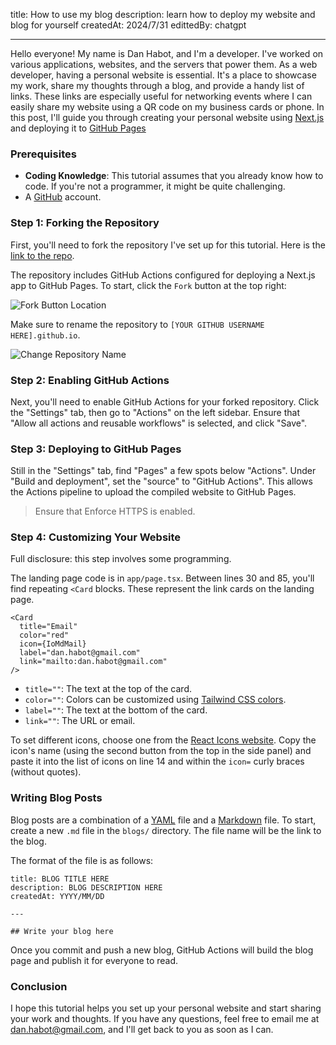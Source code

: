 title: How to use my blog
description: learn how to deploy my website and blog for yourself
createdAt: 2024/7/31
edittedBy: chatgpt

---

Hello everyone! My name is Dan Habot, and I'm a developer. I've worked on various applications, websites, and the servers that power them. As a web developer, having a personal website is essential. It's a place to showcase my work, share my thoughts through a blog, and provide a handy list of links. These links are especially useful for networking events where I can easily share my website using a QR code on my business cards or phone. In this post, I'll guide you through creating your personal website using [Next.js](https://nextjs.org/) and deploying it to [GitHub Pages](https://pages.github.com/)

### Prerequisites

- **Coding Knowledge**: This tutorial assumes that you already know how to code. If you're not a programmer, it might be quite challenging.
- A [GitHub](https://github.com/) account.

### Step 1: Forking the Repository

First, you'll need to fork the repository I've set up for this tutorial. Here is the [link to the repo](https://github.com/danhab99/danhab99.github.io).

The repository includes GitHub Actions configured for deploying a Next.js app to GitHub Pages. To start, click the `Fork` button at the top right:

![Fork Button Location](/blog-images/fork_button.png)

Make sure to rename the repository to `[YOUR GITHUB USERNAME HERE].github.io`.

![Change Repository Name](/blog-images/change_repo_name.png)

### Step 2: Enabling GitHub Actions

Next, you'll need to enable GitHub Actions for your forked repository. Click the "Settings" tab, then go to "Actions" on the left sidebar. Ensure that "Allow all actions and reusable workflows" is selected, and click "Save".

### Step 3: Deploying to GitHub Pages

Still in the "Settings" tab, find "Pages" a few spots below "Actions". Under "Build and deployment", set the "source" to "GitHub Actions". This allows the Actions pipeline to upload the compiled website to GitHub Pages.

> Ensure that Enforce HTTPS is enabled.

### Step 4: Customizing Your Website

Full disclosure: this step involves some programming.

The landing page code is in `app/page.tsx`. Between lines 30 and 85, you'll find repeating `<Card` blocks. These represent the link cards on the landing page.

```tsx
<Card
  title="Email"
  color="red"
  icon={IoMdMail}
  label="dan.habot@gmail.com"
  link="mailto:dan.habot@gmail.com"
/>
```

- `title=""`: The text at the top of the card.
- `color=""`: Colors can be customized using [Tailwind CSS colors](https://tailwindcss.com/docs/customizing-colors).
- `label=""`: The text at the bottom of the card.
- `link=""`: The URL or email.

To set different icons, choose one from the [React Icons website](https://react-icons.github.io/react-icons/icons/io/). Copy the icon's name (using the second button from the top in the side panel) and paste it into the list of icons on line 14 and within the `icon=` curly braces (without quotes).

### Writing Blog Posts

Blog posts are a combination of a [YAML](https://yaml.org/) file and a [Markdown](https://docs.github.com/en/get-started/writing-on-github/getting-started-with-writing-and-formatting-on-github/basic-writing-and-formatting-syntax) file. To start, create a new `.md` file in the `blogs/` directory. The file name will be the link to the blog.

The format of the file is as follows:

```
title: BLOG TITLE HERE
description: BLOG DESCRIPTION HERE
createdAt: YYYY/MM/DD

---

## Write your blog here
```

Once you commit and push a new blog, GitHub Actions will build the blog page and publish it for everyone to read.

### Conclusion

I hope this tutorial helps you set up your personal website and start sharing your work and thoughts. If you have any questions, feel free to email me at dan.habot@gmail.com, and I'll get back to you as soon as I can.

